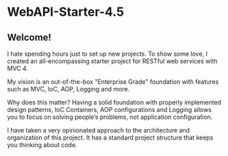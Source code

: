 # WebAPI-Starter-4.5

## Welcome!
I hate spending hours just to set up new projects.  To show some love, I created an all-encompassing starter project for RESTful web services with MVC 4.

My vision is an out-of-the-box "Enterprise Grade" foundation with features such as MVC, IoC, AOP, Logging and more.

Why does this matter?  Having a solid foundation with properly implemented design patterns, IoC Containers, AOP configurations and Logging allows you to focus on solving people’s problems, not application configuration.

I have taken a very opinionated approach to the architecture and organization of this project.  It has a standard project structure that keeps you thinking about code.
